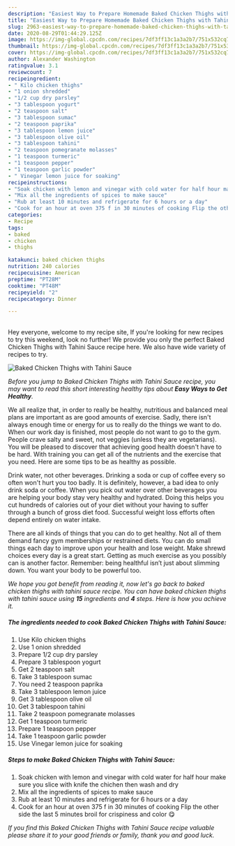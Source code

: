 ```yaml
---
description: "Easiest Way to Prepare Homemade Baked Chicken Thighs with Tahini Sauce"
title: "Easiest Way to Prepare Homemade Baked Chicken Thighs with Tahini Sauce"
slug: 2963-easiest-way-to-prepare-homemade-baked-chicken-thighs-with-tahini-sauce
date: 2020-08-29T01:44:29.125Z
image: https://img-global.cpcdn.com/recipes/7df3ff13c1a3a2b7/751x532cq70/baked-chicken-thighs-with-tahini-sauce-recipe-main-photo.jpg
thumbnail: https://img-global.cpcdn.com/recipes/7df3ff13c1a3a2b7/751x532cq70/baked-chicken-thighs-with-tahini-sauce-recipe-main-photo.jpg
cover: https://img-global.cpcdn.com/recipes/7df3ff13c1a3a2b7/751x532cq70/baked-chicken-thighs-with-tahini-sauce-recipe-main-photo.jpg
author: Alexander Washington
ratingvalue: 3.1
reviewcount: 7
recipeingredient:
- " Kilo chicken thighs"
- "1 onion shredded"
- "1/2 cup dry parsley"
- "3 tablespoon yogurt"
- "2 teaspoon salt"
- "3 tablespoon sumac"
- "2 teaspoon paprika"
- "3 tablespoon lemon juice"
- "3 tablespoon olive oil"
- "3 tablespoon tahini"
- "2 teaspoon pomegranate molasses"
- "1 teaspoon turmeric"
- "1 teaspoon pepper"
- "1 teaspoon garlic powder"
- " Vinegar lemon juice for soaking"
recipeinstructions:
- "Soak chicken with lemon and vinegar with cold water for half hour make sure you slice with knife the chichen then wash and dry"
- "Mix all the ingredients of spices to make sauce"
- "Rub at least 10 minutes and refrigerate for 6 hours or a day"
- "Cook for an hour at oven 375 f in 30 minutes of cooking Flip the other side the last 5 minutes broil for crispiness and color 😋"
categories:
- Recipe
tags:
- baked
- chicken
- thighs

katakunci: baked chicken thighs 
nutrition: 240 calories
recipecuisine: American
preptime: "PT28M"
cooktime: "PT48M"
recipeyield: "2"
recipecategory: Dinner

---
```

<br>
Hey everyone, welcome to my recipe site, If you're looking for new recipes to try this weekend, look no further! We provide you only the perfect Baked Chicken Thighs with Tahini Sauce recipe here. We also have wide variety of recipes to try.
<br>


![Baked Chicken Thighs with Tahini Sauce](https://img-global.cpcdn.com/recipes/7df3ff13c1a3a2b7/751x532cq70/baked-chicken-thighs-with-tahini-sauce-recipe-main-photo.jpg)

<i>Before you jump to Baked Chicken Thighs with Tahini Sauce recipe, you may want to read this short interesting healthy tips about <strong>Easy Ways to Get Healthy</strong>.</i>

We all realize that, in order to really be healthy, nutritious and balanced meal plans are important as are good amounts of exercise. Sadly, there isn't always enough time or energy for us to really do the things we want to do. When our work day is finished, most people do not want to go to the gym. People crave salty and sweet, not veggies (unless they are vegetarians). You will be pleased to discover that achieving good health doesn't have to be hard. With training you can get all of the nutrients and the exercise that you need. Here are some tips to be as healthy as possible.

Drink water, not other beverages. Drinking a soda or cup of coffee every so often won't hurt you too badly. It is definitely, however, a bad idea to only drink soda or coffee. When you pick out water over other beverages you are helping your body stay very healthy and hydrated. Doing this helps you cut hundreds of calories out of your diet without your having to suffer through a bunch of gross diet food. Successful weight loss efforts often depend entirely on water intake.

There are all kinds of things that you can do to get healthy. Not all of them demand fancy gym memberships or restrained diets. You can do small things each day to improve upon your health and lose weight. Make shrewd choices every day is a great start. Getting as much exercise as you possibly can is another factor. Remember: being healthful isn’t just about slimming down. You want your body to be powerful too. 


<i>We hope you got benefit from reading it, now let's go back to baked chicken thighs with tahini sauce recipe. You can have baked chicken thighs with tahini sauce using <strong>15</strong> ingredients and <strong>4</strong> steps. Here is how you achieve it.
</i>

##### The ingredients needed to cook Baked Chicken Thighs with Tahini Sauce:

1. Use  Kilo chicken thighs
1. Use 1 onion shredded
1. Prepare 1/2 cup dry parsley
1. Prepare 3 tablespoon yogurt
1. Get 2 teaspoon salt
1. Take 3 tablespoon sumac
1. You need 2 teaspoon paprika
1. Take 3 tablespoon lemon juice
1. Get 3 tablespoon olive oil
1. Get 3 tablespoon tahini
1. Take 2 teaspoon pomegranate molasses
1. Get 1 teaspoon turmeric
1. Prepare 1 teaspoon pepper
1. Take 1 teaspoon garlic powder
1. Use  Vinegar lemon juice for soaking


##### Steps to make Baked Chicken Thighs with Tahini Sauce:

1. Soak chicken with lemon and vinegar with cold water for half hour make sure you slice with knife the chichen then wash and dry
1. Mix all the ingredients of spices to make sauce
1. Rub at least 10 minutes and refrigerate for 6 hours or a day
1. Cook for an hour at oven 375 f in 30 minutes of cooking Flip the other side the last 5 minutes broil for crispiness and color 😋


<i>If you find this Baked Chicken Thighs with Tahini Sauce recipe valuable please share it to your good friends or family, thank you and good luck.</i>
